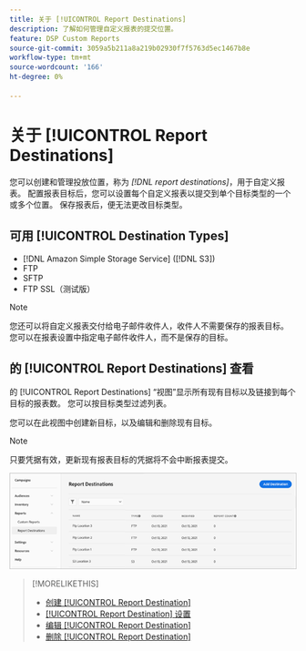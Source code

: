 ```yaml
---
title: 关于 [!UICONTROL Report Destinations]
description: 了解如何管理自定义报表的提交位置。
feature: DSP Custom Reports
source-git-commit: 3059a5b211a8a219b02930f7f5763d5ec1467b8e
workflow-type: tm+mt
source-wordcount: '166'
ht-degree: 0%

---
```


# 关于 [!UICONTROL Report Destinations]

您可以创建和管理投放位置，称为 *[!DNL report destinations]*，用于自定义报表。 配置报表目标后，您可以设置每个自定义报表以提交到单个目标类型的一个或多个位置。 保存报表后，便无法更改目标类型。

## 可用 [!UICONTROL Destination Types]

* [!DNL Amazon Simple Storage Service] ([!DNL S3])
* FTP
* SFTP
* FTP SSL（测试版）

>[!NOTE]
>
> 您还可以将自定义报表交付给电子邮件收件人，收件人不需要保存的报表目标。 您可以在报表设置中指定电子邮件收件人，而不是保存的目标。

## 的 [!UICONTROL Report Destinations] 查看

的 [!UICONTROL Report Destinations] “视图”显示所有现有目标以及链接到每个目标的报表数。 您可以按目标类型过滤列表。

您可以在此视图中创建新目标，以及编辑和删除现有目标。

>[!NOTE]
>
>只要凭据有效，更新现有报表目标的凭据将不会中断报表提交。

![报表目标](/help/dsp/assets/report-destinations.png)

>[!MORELIKETHIS]
>
>* [创建 [!UICONTROL Report Destination]](/help/dsp/reports/report-destinations/report-destination-create.md)
>* [[!UICONTROL Report Destination] 设置](/help/dsp/reports/report-destinations/report-destination-settings.md)
>* [编辑 [!UICONTROL Report Destination]](/help/dsp/reports/report-destinations/report-destination-edit.md)
>* [删除 [!UICONTROL Report Destination]](/help/dsp/reports/report-destinations/report-destination-delete.md)

